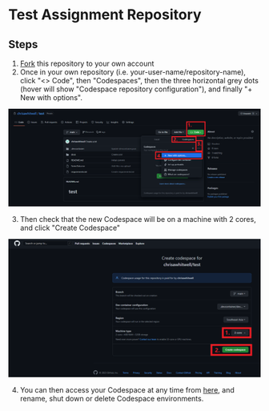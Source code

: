 # Test Assignment Repository

## Steps
1. [Fork](https://docs.github.com/en/get-started/quickstart/fork-a-repo#forking-a-repository) this repository to your own account
2. Once in your own repository (i.e. your-user-name/repository-name), click "<> Code", then "Codespaces", then the three horizontal grey dots (hover will show "Codespace repository configuration"), and finally "+  New with options".

<img src="/docs/Codespace 1.png">

3. Then check that the new Codespace will be on a machine with 2 cores, and click "Create Codespace"

<img src="/docs/Codespace 2.png">

4. You can then access your Codespace at any time from [here](https://github.com/codespaces), and rename, shut down or delete Codespace environments.
